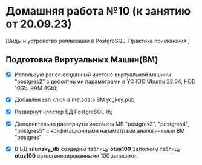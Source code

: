 # Домашняя работа №10 (к занятию от 20.09.23)
[Виды и устройство репликации в PostgreSQL. Практика применения ]

## Подготовка Виртуальных Машин(ВМ)

- [x] Использую ранее созданный инстанс виртуальной машины "postgres2" с дефолтными параметрами в YC (ОС:Ubuntu 22.04, HDD 10Gb, RAM 4Gb);
- [x] Добавлен ssh ключ в metadata ВМ yc_key.pub;
- [x] Развернут кластер БД PostgreSQL 16;
- [x] Дополнительно развернуты инстансы МВ "postgres3", "postgres4", "postgres5" с конфигационными напаметрами аналогичными ВМ "postgres"


- [x] В БД **silunsky_db** создадим таблицу **otus100** Заполним таблицу **otus100** автосгенерированными 100 записями.
